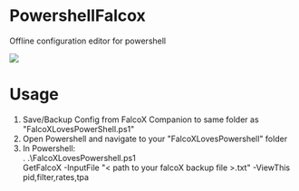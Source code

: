 # PowershellFalcox
Offline configuration editor for powershell

<img src='https://github.com/tedelm/PowershellFalcox/blob/master/Get.PNG'>


# Usage
1. Save/Backup Config from FalcoX Companion to same folder as "FalcoXLovesPowerShell.ps1"
2. Open Powershell and navigate to your "FalcoXLovesPowershell" folder
3. In Powershell:</br>
. .\FalcoXLovesPowershell.ps1</br>
GetFalcoX -InputFile "< path to your falcoX backup file >.txt" -ViewThis pid,filter,rates,tpa</br>
